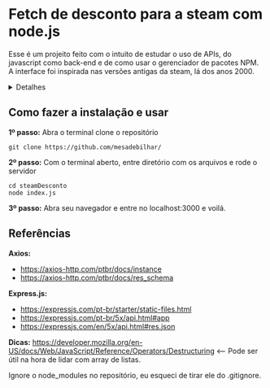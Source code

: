 # Fetch de desconto para a steam com node.js
Esse é um projeito feito com o intuito de estudar o uso de APIs, do javascript como back-end e de como usar o gerenciador de pacotes NPM. A interface foi inspirada nas versões antigas da steam, lá dos anos 2000.

<details>
<summary>Detalhes</summary>

Ferramentas usadas no projeto:
- 

- **Backend:** Node
- **Framework:** Express.js
- **Cliente HTTP**: Axios

</details>

## Como fazer a instalação e usar
**1º passo:** Abra o terminal clone o repositório
```
git clone https://github.com/mesadebilhar/
```
**2º passo:** Com o terminal aberto, entre diretório com os arquivos e rode o servidor
```
cd steamDesconto
node index.js
```
**3º passo:** Abra seu navegador e entre no localhost:3000 e voilá.

## Referências
**Axios:**
- https://axios-http.com/ptbr/docs/instance
- https://axios-http.com/ptbr/docs/res_schema

**Express.js:**
- https://expressjs.com/pt-br/starter/static-files.html
- https://expressjs.com/pt-br/5x/api.html#app
- https://expressjs.com/en/5x/api.html#res.json

**Dicas:** https://developer.mozilla.org/en-US/docs/Web/JavaScript/Reference/Operators/Destructuring <-- Pode ser útil na hora de lidar com array de listas.

Ignore o node_modules no repositório, eu esqueci de tirar ele do .gitignore.